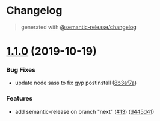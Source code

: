 # Changelog
> generated with [@semantic-release/changelog](https://github.com/semantic-release/changelog)

# [1.1.0](https://github.com/viewar/viewar-boilerplate-vanilla/compare/v1.0.2...v1.1.0) (2019-10-19)


### Bug Fixes

* update node sass to fix gyp postinstall ([8b3af7a](https://github.com/viewar/viewar-boilerplate-vanilla/commit/8b3af7a2af773dab5e2fbdde29ed7fbb9aa231be))


### Features

* add semantic-release on branch "next" ([#13](https://github.com/viewar/viewar-boilerplate-vanilla/issues/13)) ([d445d41](https://github.com/viewar/viewar-boilerplate-vanilla/commit/d445d414ac6486efbc17b635b0065dc1209d1fb2))
